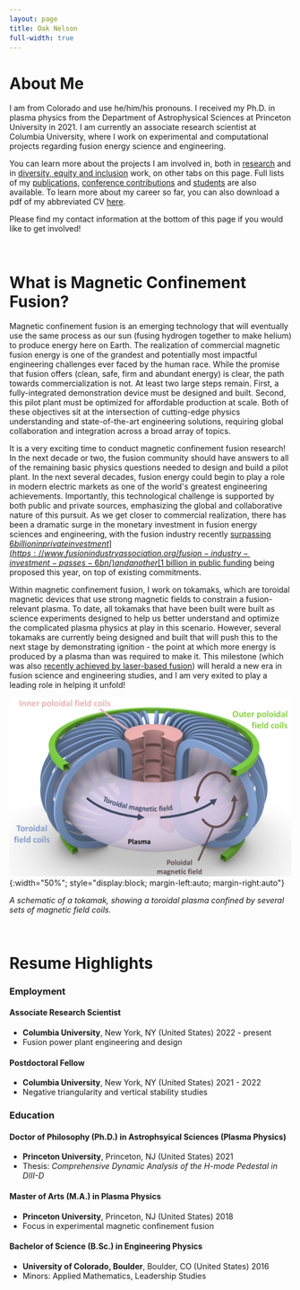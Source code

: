 ```yaml
---
layout: page
title: Oak Nelson 
full-width: true
---
```


# About Me

I am from Colorado and use he/him/his pronouns. 
I received my Ph.D. in plasma physics from the Department of Astrophysical Sciences at Princeton University in 2021. 
I am currently an associate research scientist at Columbia University, where I work on experimental and computational projects regarding fusion energy science and engineering. 

You can learn more about the projects I am involved in, both in [research](https://www.oaknelson.com/projects/) and in [diversity, equity and inclusion](https://www.oaknelson.com/outreach/) work, on other tabs on this page. 
Full lists of my [publications](https://www.oaknelson.com/publications/), [conference contributions](https://www.oaknelson.com/conferences/) and [students](https://www.oaknelson.com/students/) are also available. 
To learn more about my career so far, you can also download a pdf of my abbreviated CV [here](https://github.com/nelsonand/website/files/Nelson_CurriculumVitae_Nov_2024.pdf).

Please find my contact information at the bottom of this page if you would like to get involved!

 
<br />

# What is Magnetic Confinement Fusion?

Magnetic confinement fusion is an emerging technology that will eventually use the same process as our sun (fusing hydrogen together to make helium) to produce energy here on Earth. 
The realization of commercial magnetic fusion energy is one of the grandest and potentially most impactful engineering challenges ever faced by the human race. 
While the promise that fusion offers (clean, safe, firm and abundant energy) is clear, the path towards commercialization is not.
At least two large steps remain. 
First, a fully-integrated demonstration device must be designed and built. 
Second, this pilot plant must be optimized for affordable production at scale. 
Both of these objectives sit at the intersection of cutting-edge physics understanding and state-of-the-art engineering solutions, requiring global collaboration and integration across a broad array of topics. 

It is a very exciting time to conduct magnetic confinement fusion research! 
In the next decade or two, the fusion community should have answers to all of the remaining basic physics questions needed to design and build a pilot plant. 
In the next several decades, fusion energy could begin to play a role in modern electric markets as one of the world's greatest engineering achievements. 
Importantly, this technological challenge is supported by both public and private sources, emphasizing the global and collaborative nature of this pursuit. 
As we get closer to commercial realization, there has been a dramatic surge in the monetary investment in fusion energy sciences and engineering, with the fusion industry recently [surpassing $6 billion in private investment](https://www.fusionindustryassociation.org/fusion-industry-investment-passes-6bn/) and another [$1 billion in public funding](https://fusionenergyinsights.com/blog/post/1bn-for-fusion-in-biden-s-us-budget-request-for-2024#:~:text=The%20US%20government%20has%20announced,record%20funding%20for%20fusion%20energy.) being proposed this year, on top of existing commitments.

Within magnetic confinement fusion, I work on tokamaks, which are toroidal magnetic devices that use strong magnetic fields to constrain a fusion-relevant plasma. 
To date, all tokamaks that have been built were built as science experiments designed to help us better understand and optimize the complicated plasma physics at play in this scenario. 
However, several tokamaks are currently being designed and built that will push this to the next stage by demonstrating ignition - the point at which more energy is produced by a plasma than was required to make it.
This milestone (which was also [recently achieved by laser-based fusion](https://www.llnl.gov/article/49301/shot-ages-fusion-ignition-breakthrough-hailed-one-most-impressive-scientific-feats-21st)) will herald a new era in fusion science and engineering studies, and I am very exited to play a leading role in helping it unfold!

![Tokamak Cartoon](/assets/img/bg_tokamak.png){:width="50%"; style="display:block; margin-left:auto; margin-right:auto"}

*A schematic of a tokamak, showing a toroidal plasma confined by several sets of magnetic field coils.*

<br />

# Resume Highlights

### Employment

#### Associate Research Scientist 
 - **Columbia University**, New York, NY (United States) 2022 - present
 - Fusion power plant engineering and design

#### Postdoctoral Fellow
 - **Columbia University**, New York, NY (United States) 2021 - 2022
 - Negative triangularity and vertical stability studies

### Education

#### Doctor of Philosophy (Ph.D.) in Astrophsyical Sciences (Plasma Physics)
 - **Princeton University**, Princeton, NJ (United States) 2021
 - Thesis: _Comprehensive Dynamic Analysis of the H-mode Pedestal in DIII-D_

#### Master of Arts (M.A.) in Plasma Physics
 - **Princeton University**, Princeton, NJ (United States) 2018
 - Focus in experimental magnetic confinement fusion

#### Bachelor of Science (B.Sc.) in Engineering Physics 
 - **University of Colorado, Boulder**, Boulder, CO (United States) 2016
 - Minors: Applied Mathematics, Leadership Studies

